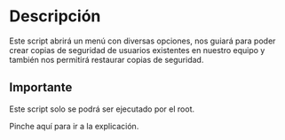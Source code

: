 # Descripción

Este script abrirá un menú con diversas opciones, nos guiará para poder crear copias de seguridad de usuarios existentes en nuestro equipo y también nos permitirá restaurar copias de seguridad.

## Importante

Este script solo se podrá ser ejecutado por el root.

Pinche aquí para ir a la explicación.
